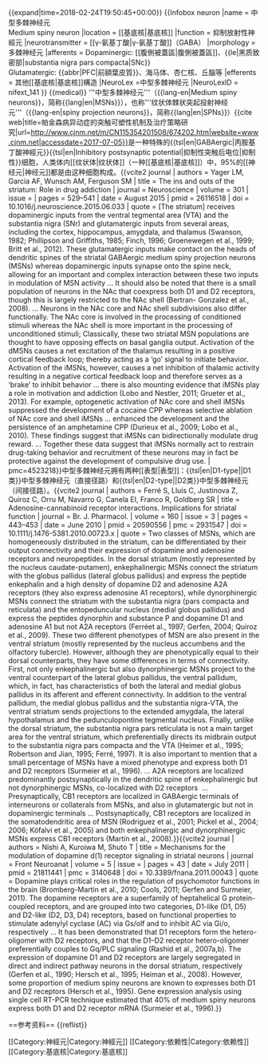 {{expand|time=2018-02-24T19:50:45+00:00}}
{{Infobox neuron
 |name = 中型多棘神经元<br/>Medium spiny neuron
 |location = [[基底核|基底核]]
 |function = 抑制放射性神經元
 |neurotransmitter = [[γ-氨基丁酸|γ-氨基丁酸]]（GABA）
 |morphology = 多棘神经元
 |afferents = Dopaminergic: [[腹側被蓋區|腹側被蓋區]]、{{le|黑质致密部|substantia nigra pars compacta|SNc}}<br />Glutamatergic: {{abbr|PFC|前額葉皮質}}、海马体、杏仁核、丘腦等
 |efferents = 其他[[基底核|基底核]]構造
 |NeuroLex =中型多棘神经元
 |NeuroLexID = nifext_141
}}
{{medical}}
'''中型多棘神经元'''（{{lang-en|Medium spiny neurons}}，简称{{lang|en|MSNs}}），也称'''纹状体棘状突起投射神经元'''（{{lang-en|spiny projection neurons}}，简称{{lang|en|SPNs}}）<ref>{{cite web|title=帕金森病异动症的突触可塑性机制及治疗策略研究|url=http://www.cjnm.net/m/CN115354201508/674202.htm|website=www.cjnm.net|accessdate=2017-07-05}}</ref>是一种特殊的{{tsl|en|GABAergic|丙胺基丁酸神經元}}{{tsl|en|Inhibitory postsynaptic potential|抑制性突触后电位|抑制性}}细胞，人类体内[[纹状体|纹状体]]（一种[[基底核|基底核]]）中，95%的[[神经元|神经元]]都是由这种细胞构成。<ref name="Striatal efferents, afferents, and colocalized receptors in dMSNs and iMSNs">{{vcite2 journal | authors = Yager LM, Garcia AF, Wunsch AM, Ferguson SM | title = The ins and outs of the striatum: Role in drug addiction | journal = Neuroscience | volume = 301 | issue = | pages = 529–541 | date = August 2015 | pmid = 26116518 | doi = 10.1016/j.neuroscience.2015.06.033 | quote = [The striatum] receives dopaminergic inputs from the ventral tegmental area (VTA) and the substantia nigra (SNr) and glutamatergic inputs from several areas, including the cortex, hippocampus, amygdala, and thalamus (Swanson, 1982; Phillipson and Griffiths, 1985; Finch, 1996; Groenewegen et al., 1999; Britt et al., 2012). These glutamatergic inputs make contact on the heads of dendritic spines of the striatal GABAergic medium spiny projection neurons (MSNs) whereas dopaminergic inputs synapse onto the spine neck, allowing for an important and complex interaction between these two inputs in modulation of MSN activity ... It should also be noted that there is a small population of neurons in the NAc that coexpress both D1 and D2 receptors, though this is largely restricted to the NAc shell (Bertran- Gonzalez et al., 2008). ... Neurons in the NAc core and NAc shell subdivisions also differ functionally. The NAc core is involved in the processing of conditioned stimuli whereas the NAc shell is more important in the processing of unconditioned stimuli; Classically, these two striatal MSN populations are thought to have opposing effects on basal ganglia output. Activation of the dMSNs causes a net excitation of the thalamus resulting in a positive cortical feedback loop; thereby acting as a ‘go’ signal to initiate behavior. Activation of the iMSNs, however, causes a net inhibition of thalamic activity resulting in a negative cortical feedback loop and therefore serves as a ‘brake’ to inhibit behavior ... there is also mounting evidence that iMSNs play a role in motivation and addiction (Lobo and Nestler, 2011; Grueter et al., 2013). For example, optogenetic activation of NAc core and shell iMSNs suppressed the development of a cocaine CPP whereas selective ablation of NAc core and shell iMSNs ... enhanced the development and the persistence of an amphetamine CPP (Durieux et al., 2009; Lobo et al., 2010). These findings suggest that iMSNs can bidirectionally modulate drug reward. ... Together these data suggest that iMSNs normally act to restrain drug-taking behavior and recruitment of these neurons may in fact be protective against the development of compulsive drug use. | pmc=4523218}}</ref>中型多棘神经元拥有两种[[表型|表型]]：{{tsl|en|D1-type||D1类}}中型多棘神经元（直接径路）和{{tsl|en|D2-type||D2类}}中型多棘神经元（间接径路）。<ref name="Striatal efferents, afferents, and colocalized receptors in dMSNs and iMSNs" /><ref name="Ventral striatum">{{vcite2 journal | authors = Ferré S, Lluís C, Justinova Z, Quiroz C, Orru M, Navarro G, Canela EI, Franco R, Goldberg SR | title = Adenosine-cannabinoid receptor interactions. Implications for striatal function | journal = Br. J. Pharmacol. | volume = 160 | issue = 3 | pages = 443–453 | date = June 2010 | pmid = 20590556 | pmc = 2931547 | doi = 10.1111/j.1476-5381.2010.00723.x | quote = Two classes of MSNs, which are homogeneously distributed in the striatum, can be differentiated by their output connectivity and their expression of dopamine and adenosine receptors and neuropeptides. In the dorsal striatum (mostly represented by the nucleus caudate-putamen), enkephalinergic MSNs connect the striatum with the globus pallidus (lateral globus pallidus) and express the peptide enkephalin and a high density of dopamine D2 and adenosine A2A receptors (they also express adenosine A1 receptors), while dynorphinergic MSNs connect the striatum with the substantia nigra (pars compacta and reticulata) and the entopeduncular nucleus (medial globus pallidus) and express the peptides dynorphin and substance P and dopamine D1 and adenosine A1 but not A2A receptors (Ferréet al., 1997; Gerfen, 2004; Quiroz et al., 2009). These two different phenotypes of MSN are also present in the ventral striatum (mostly represented by the nucleus accumbens and the olfactory tubercle). However, although they are phenotypically equal to their dorsal counterparts, they have some differences in terms of connectivity. First, not only enkephalinergic but also dynorphinergic MSNs project to the ventral counterpart of the lateral globus pallidus, the ventral pallidum, which, in fact, has characteristics of both the lateral and medial globus pallidus in its afferent and efferent connectivity. In addition to the ventral pallidum, the medial globus pallidus and the substantia nigra-VTA, the ventral striatum sends projections to the extended amygdala, the lateral hypothalamus and the pedunculopontine tegmental nucleus. Finally, unlike the dorsal striatum, the substantia nigra pars reticulata is not a main target area for the ventral striatum, which preferentially directs its midbrain output to the substantia nigra pars compacta and the VTA (Heimer et al., 1995; Robertson and Jian, 1995; Ferré, 1997). It is also important to mention that a small percentage of MSNs have a mixed phenotype and express both D1 and D2 receptors (Surmeier et al., 1996). ... A2A receptors are localized predominantly postsynaptically in the dendritic spine of enkephalinergic but not dynorphinergic MSNs, co-localized with D2 receptors  ... Presynaptically, CB1 receptors are localized in GABAergic terminals of interneurons or collaterals from MSNs, and also in glutamatergic but not in dopaminergic terminals ... Postsynaptically, CB1 receptors are localized in the somatodendritic area of MSN (Rodriguez et al., 2001; Pickel et al., 2004; 2006; Köfalvi et al., 2005) and both enkephalinergic and dynorphinergic MSNs express CB1 receptors (Martín et al., 2008).}}</ref><ref name="MSN 40% mixed-type with DRD1 and DRD2">{{vcite2 journal | authors = Nishi A, Kuroiwa M, Shuto T | title = Mechanisms for the modulation of dopamine d(1) receptor signaling in striatal neurons | journal = Front Neuroanat | volume = 5 | issue = | pages = 43 | date = July 2011 | pmid = 21811441 | pmc = 3140648 | doi = 10.3389/fnana.2011.00043 | quote = Dopamine plays critical roles in the regulation of psychomotor functions in the brain (Bromberg-Martin et al., 2010; Cools, 2011; Gerfen and Surmeier, 2011). The dopamine receptors are a superfamily of heptahelical G protein-coupled receptors, and are grouped into two categories, D1-like (D1, D5) and D2-like (D2, D3, D4) receptors, based on functional properties to stimulate adenylyl cyclase (AC) via Gs/olf and to inhibit AC via Gi/o, respectively ... It has been demonstrated that D1 receptors form the hetero-oligomer with D2 receptors, and that the D1–D2 receptor hetero-oligomer preferentially couples to Gq/PLC signaling (Rashid et al., 2007a,b). The expression of dopamine D1 and D2 receptors are largely segregated in direct and indirect pathway neurons in the dorsal striatum, respectively (Gerfen et al., 1990; Hersch et al., 1995; Heiman et al., 2008). However, some proportion of medium spiny neurons are known to expresses both D1 and D2 receptors (Hersch et al., 1995). Gene expression analysis using single cell RT-PCR technique estimated that 40% of medium spiny neurons express both D1 and D2 receptor mRNA (Surmeier et al., 1996).}}</ref>

==参考资料==
{{reflist}}

[[Category:神經元|Category:神經元]]
[[Category:依赖性|Category:依赖性]]
[[Category:基底核|Category:基底核]]